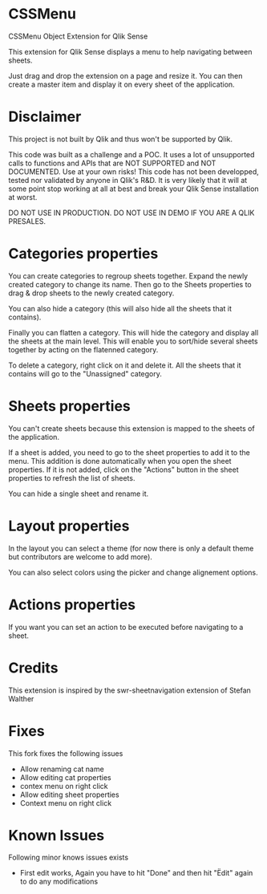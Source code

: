 # CSSMenu
CSSMenu Object Extension for Qlik Sense

This extension for Qlik Sense displays a menu to help navigating between sheets.

Just drag and drop the extension on a page and resize it. You can then create a master item and display it on every sheet of the application.

# Disclaimer

This project is not built by Qlik and thus won't be supported by Qlik.

This code was built as a challenge and a POC. It uses a lot of unsupported calls to functions and APIs that are NOT SUPPORTED and NOT DOCUMENTED. Use at your own risks! This code has not been developped, tested nor validated by anyone in Qlik's R&D. It is very likely that it will at some point stop working at all at best and break your Qlik Sense installation at worst.

DO NOT USE IN PRODUCTION. DO NOT USE IN DEMO IF YOU ARE A QLIK PRESALES.

# Categories properties

You can create categories to regroup sheets together. Expand the newly created category to change its name. Then go to the Sheets properties to drag & drop sheets to the newly created category.

You can also hide a category (this will also hide all the sheets that it contains).

Finally you can flatten a category. This will hide the category and display all the sheets at the main level. This will enable you to sort/hide several sheets together by acting on the flatenned category.

To delete a category, right click on it and delete it. All the sheets that it contains will go to the "Unassigned" category.

# Sheets properties

You can't create sheets because this extension is mapped to the sheets of the application.

If a sheet is added, you need to go to the sheet properties to add it to the menu. This addition is done automatically when you open the sheet properties. If it is not added, click on the "Actions" button in the sheet properties to refresh the list of sheets.

You can hide a single sheet and rename it.

# Layout properties

In the layout you can select a theme (for now there is only a default theme but contributors are welcome to add more).

You can also select colors using the picker and change alignement options.

# Actions properties

If you want you can set an action to be executed before navigating to a sheet.


# Credits

This extension is inspired by the swr-sheetnavigation extension of Stefan Walther

# Fixes

This fork fixes the following issues

* Allow renaming cat name
* Allow editing cat properties
* contex menu on right click
* Allow editing sheet properties
* Context menu on right click

# Known Issues
Following minor knows issues exists
* First edit works, Again you have to hit "Done" and then hit "Ëdit" again to do any modifications

